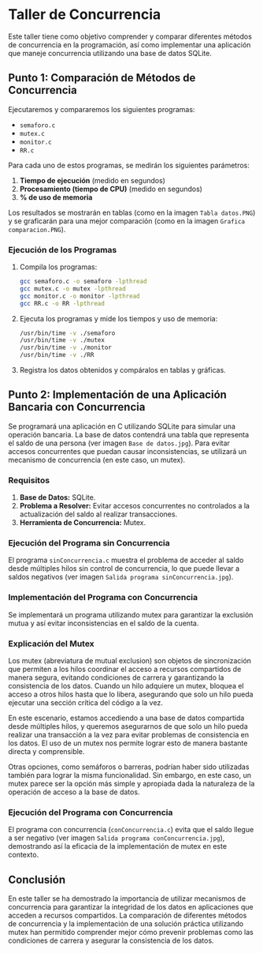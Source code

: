 # Taller de Concurrencia

Este taller tiene como objetivo comprender y comparar diferentes métodos de concurrencia en la programación, así como implementar una aplicación que maneje concurrencia utilizando una base de datos SQLite. 

## Punto 1: Comparación de Métodos de Concurrencia

Ejecutaremos y compararemos los siguientes programas:

- `semaforo.c`
- `mutex.c`
- `monitor.c`
- `RR.c`

Para cada uno de estos programas, se medirán los siguientes parámetros:

1. **Tiempo de ejecución** (medido en segundos)
2. **Procesamiento (tiempo de CPU)** (medido en segundos)
3. **% de uso de memoria**

Los resultados se mostrarán en tablas (como en la imagen `Tabla datos.PNG`) y se graficarán para una mejor comparación (como en la imagen `Grafica comparacion.PNG`).

### Ejecución de los Programas

1. Compila los programas:
    ```sh
    gcc semaforo.c -o semaforo -lpthread
    gcc mutex.c -o mutex -lpthread
    gcc monitor.c -o monitor -lpthread
    gcc RR.c -o RR -lpthread
    ```

2. Ejecuta los programas y mide los tiempos y uso de memoria:
    ```sh
    /usr/bin/time -v ./semaforo
    /usr/bin/time -v ./mutex
    /usr/bin/time -v ./monitor
    /usr/bin/time -v ./RR
    ```

3. Registra los datos obtenidos y compáralos en tablas y gráficas.

## Punto 2: Implementación de una Aplicación Bancaria con Concurrencia

Se programará una aplicación en C utilizando SQLite para simular una operación bancaria. La base de datos contendrá una tabla que representa el saldo de una persona (ver imagen `Base de datos.jpg`). Para evitar accesos concurrentes que puedan causar inconsistencias, se utilizará un mecanismo de concurrencia (en este caso, un mutex).

### Requisitos

1. **Base de Datos:** SQLite.
2. **Problema a Resolver:** Evitar accesos concurrentes no controlados a la actualización del saldo al realizar transacciones.
3. **Herramienta de Concurrencia:** Mutex.

### Ejecución del Programa sin Concurrencia

El programa `sinConcurrencia.c` muestra el problema de acceder al saldo desde múltiples hilos sin control de concurrencia, lo que puede llevar a saldos negativos (ver imagen `Salida programa sinConcurrencia.jpg`).

### Implementación del Programa con Concurrencia

Se implementará un programa utilizando mutex para garantizar la exclusión mutua y así evitar inconsistencias en el saldo de la cuenta.

### Explicación del Mutex

Los mutex (abreviatura de mutual exclusion) son objetos de sincronización que permiten a los hilos coordinar el acceso a recursos compartidos de manera segura, evitando condiciones de carrera y garantizando la consistencia de los datos. Cuando un hilo adquiere un mutex, bloquea el acceso a otros hilos hasta que lo libera, asegurando que solo un hilo pueda ejecutar una sección crítica del código a la vez.

En este escenario, estamos accediendo a una base de datos compartida desde múltiples hilos, y queremos asegurarnos de que solo un hilo pueda realizar una transacción a la vez para evitar problemas de consistencia en los datos. El uso de un mutex nos permite lograr esto de manera bastante directa y comprensible.

Otras opciones, como semáforos o barreras, podrían haber sido utilizadas también para lograr la misma funcionalidad. Sin embargo, en este caso, un mutex parece ser la opción más simple y apropiada dada la naturaleza de la operación de acceso a la base de datos.

### Ejecución del Programa con Concurrencia

El programa con concurrencia (`conConcurrencia.c`) evita que el saldo llegue a ser negativo (ver imagen `Salida programa conConcurrencia.jpg`), demostrando así la eficacia de la implementación de mutex en este contexto.

## Conclusión

En este taller se ha demostrado la importancia de utilizar mecanismos de concurrencia para garantizar la integridad de los datos en aplicaciones que acceden a recursos compartidos. La comparación de diferentes métodos de concurrencia y la implementación de una solución práctica utilizando mutex han permitido comprender mejor cómo prevenir problemas como las condiciones de carrera y asegurar la consistencia de los datos.
